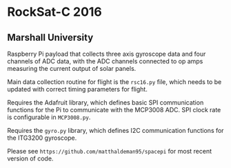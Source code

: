 # RockSat-C 2016
## Marshall University

Raspberry Pi payload that collects three axis gyroscope data and four channels of ADC data, with the ADC channels connected to op amps measuring the current output of solar panels.

Main data collection routine for flight is the `rsc16.py` file, which needs to be updated with correct timing parameters for flight.

Requires the Adafruit library, which defines basic SPI communication functions for the Pi to communicate with the MCP3008 ADC.  SPI clock rate is configurable in `MCP3008.py`.

Requires the `gyro.py` library, which defines I2C communication functions for the ITG3200 gyroscope.



Please see `https://github.com/matthaldeman95/spacepi` for most recent version of code.